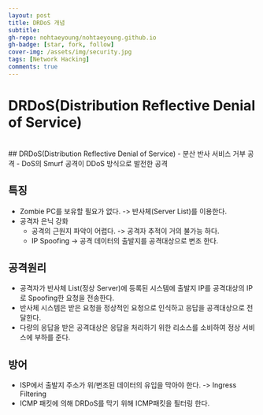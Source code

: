 ```yaml
---
layout: post
title: DRDoS 개념
subtitle: 
gh-repo: nohtaeyoung/nohtaeyoung.github.io
gh-badge: [star, fork, follow]
cover-img: /assets/img/security.jpg
tags: [Network Hacking]
comments: true
---
```


# DRDoS(Distribution Reflective Denial of Service)
<br>
## DRDoS(Distribution Reflective Denial of Service)
- 분산 반사 서비스 거부 공격
- DoS의 Smurf 공격이 DDoS 방식으로 발전한 공격

## 특징
- Zombie PC를 보유할 필요가 없다. -> 반사체(Server List)를 이용한다.
- 공격자 은닉 강화
  - 공격의 근원지 파악이 어렵다. -> 공격자 추적이 거의 불가능 하다.
  - IP Spoofing -> 공격 데이터의 출발지를 공격대상으로 변조 한다.

## 공격원리
- 공격자가 반사체 List(정상 Server)에 등록된 시스템에 출발지 IP를 공격대상의 IP로 Spoofing한 요청을 전송한다.
- 반사체 시스템은 받은 요청을 정상적인 요청으로 인식하고 응답을 공격대상으로 전달한다.
- 다량의 응답을 받은 공격대상은 응답을 처리하기 위한 리소스를 소비하여 정상 서비스에 부하를 준다.

## 방어
- ISP에서 출발지 주소가 위/변조된 데이터의 유입을 막아야 한다. -> Ingress Filtering
- ICMP 패킷에 의해 DRDoS를 막기 위해 ICMP패킷을 필터링 한다.

